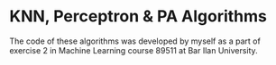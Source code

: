 # KNN, Perceptron & PA Algorithms

The code of these algorithms was developed by myself as a part of exercise 2 in Machine Learning course 89511 at Bar Ilan University.
